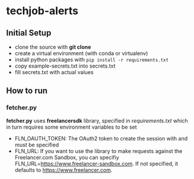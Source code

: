 # techjob-alerts

## Initial Setup

 - clone the source with **git clone**
 - create a virtual environment (with conda or virtualenv)
 - install python packages with ```pip install -r requirements.txt```
 - copy example-secrets.txt into secrets.txt
 - fill secrets.txt with actual values

## How to run

### fetcher.py

**fetcher.py** uses **freelancersdk** library, specified in *requirements.txt*
which in turn requires some environment variables to be set

* FLN_OAUTH_TOKEN: The OAuth2 token to create the session with and must be specified
* FLN_URL: If you want to use the library to make requests against the Freelancer.com Sandbox, you can specifiy FLN_URL=https://www.freelancer-sandbox.com. If not specified, it defaults to https://www.freelancer.com.

